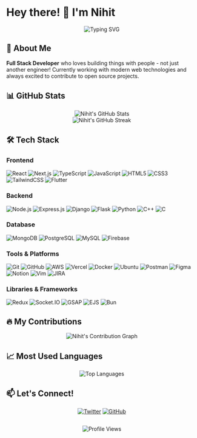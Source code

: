# Hey there! 👋 I'm Nihit

<div align="center">
  <img src="https://readme-typing-svg.herokuapp.com?font=Fira+Code&pause=1000&color=36BCF7&width=435&lines=Full+Stack+Developer;JavaScript+Enthusiast;Open+Source+Contributor;Always+Learning+New+Things" alt="Typing SVG" />
</div>

## 🚀 About Me

**Full Stack Developer** who loves building things with people - not just another engineer! Currently working with modern web technologies and always excited to contribute to open source projects.

## 📊 GitHub Stats

<div align="center">
  <img src="https://github-readme-stats.vercel.app/api?username=nee-hit476&show_icons=true&theme=radical" alt="Nihit's GitHub Stats" />
</div>

<div align="center">
  <img src="https://github-readme-streak-stats.herokuapp.com/?user=nee-hit476&theme=radical" alt="Nihit's GitHub Streak" />
</div>

## 🛠️ Tech Stack

### Frontend
![React](https://img.shields.io/badge/-React-61DAFB?style=flat-square&logo=react&logoColor=black)
![Next.js](https://img.shields.io/badge/-Next.js-000000?style=flat-square&logo=next.js&logoColor=white)
![TypeScript](https://img.shields.io/badge/-TypeScript-3178C6?style=flat-square&logo=typescript&logoColor=white)
![JavaScript](https://img.shields.io/badge/-JavaScript-F7DF1E?style=flat-square&logo=javascript&logoColor=black)
![HTML5](https://img.shields.io/badge/-HTML5-E34F26?style=flat-square&logo=html5&logoColor=white)
![CSS3](https://img.shields.io/badge/-CSS3-1572B6?style=flat-square&logo=css3&logoColor=white)
![TailwindCSS](https://img.shields.io/badge/-TailwindCSS-38B2AC?style=flat-square&logo=tailwind-css&logoColor=white)
![Flutter](https://img.shields.io/badge/-Flutter-02569B?style=flat-square&logo=flutter&logoColor=white)

### Backend
![Node.js](https://img.shields.io/badge/-Node.js-339933?style=flat-square&logo=node.js&logoColor=white)
![Express.js](https://img.shields.io/badge/-Express.js-000000?style=flat-square&logo=express&logoColor=white)
![Django](https://img.shields.io/badge/-Django-092E20?style=flat-square&logo=django&logoColor=white)
![Flask](https://img.shields.io/badge/-Flask-000000?style=flat-square&logo=flask&logoColor=white)
![Python](https://img.shields.io/badge/-Python-3776AB?style=flat-square&logo=python&logoColor=white)
![C++](https://img.shields.io/badge/-C++-00599C?style=flat-square&logo=c%2B%2B&logoColor=white)
![C](https://img.shields.io/badge/-C-A8B9CC?style=flat-square&logo=c&logoColor=black)

### Database
![MongoDB](https://img.shields.io/badge/-MongoDB-47A248?style=flat-square&logo=mongodb&logoColor=white)
![PostgreSQL](https://img.shields.io/badge/-PostgreSQL-336791?style=flat-square&logo=postgresql&logoColor=white)
![MySQL](https://img.shields.io/badge/-MySQL-4479A1?style=flat-square&logo=mysql&logoColor=white)
![Firebase](https://img.shields.io/badge/-Firebase-FFCA28?style=flat-square&logo=firebase&logoColor=black)

### Tools & Platforms
![Git](https://img.shields.io/badge/-Git-F05032?style=flat-square&logo=git&logoColor=white)
![GitHub](https://img.shields.io/badge/-GitHub-181717?style=flat-square&logo=github&logoColor=white)
![AWS](https://img.shields.io/badge/-AWS-232F3E?style=flat-square&logo=amazon-aws&logoColor=white)
![Vercel](https://img.shields.io/badge/-Vercel-000000?style=flat-square&logo=vercel&logoColor=white)
![Docker](https://img.shields.io/badge/-Docker-2496ED?style=flat-square&logo=docker&logoColor=white)
![Ubuntu](https://img.shields.io/badge/-Ubuntu-E95420?style=flat-square&logo=ubuntu&logoColor=white)
![Postman](https://img.shields.io/badge/-Postman-FF6C37?style=flat-square&logo=postman&logoColor=white)
![Figma](https://img.shields.io/badge/-Figma-F24E1E?style=flat-square&logo=figma&logoColor=white)
![Notion](https://img.shields.io/badge/-Notion-000000?style=flat-square&logo=notion&logoColor=white)
![Vim](https://img.shields.io/badge/-Vim-019733?style=flat-square&logo=vim&logoColor=white)
![JIRA](https://img.shields.io/badge/-JIRA-0052CC?style=flat-square&logo=jira&logoColor=white)

### Libraries & Frameworks
![Redux](https://img.shields.io/badge/-Redux-764ABC?style=flat-square&logo=redux&logoColor=white)
![Socket.IO](https://img.shields.io/badge/-Socket.IO-010101?style=flat-square&logo=socket.io&logoColor=white)
![GSAP](https://img.shields.io/badge/-GSAP-88CE02?style=flat-square&logo=greensock&logoColor=white)
![EJS](https://img.shields.io/badge/-EJS-90A93A?style=flat-square&logo=ejs&logoColor=white)
![Bun](https://img.shields.io/badge/-Bun-000000?style=flat-square&logo=bun&logoColor=white)

## 🔥 My Contributions

<div align="center">
  <img src="https://github-readme-activity-graph.vercel.app/graph?username=nee-hit476&theme=react-dark&hide_border=true" alt="Nihit's Contribution Graph" />
</div>


## 📈 Most Used Languages

<div align="center">
  <img src="https://github-readme-stats.vercel.app/api/top-langs/?username=nee-hit476&layout=compact&theme=radical&hide=html,css" alt="Top Languages" />
</div>


## 📫 Let's Connect!

<div align="center">
  
[![Twitter](https://img.shields.io/badge/-Twitter-1DA1F2?style=for-the-badge&logo=twitter&logoColor=white)](https://x.com/ins_Nihit)
[![GitHub](https://img.shields.io/badge/-GitHub-181717?style=for-the-badge&logo=github&logoColor=white)](https://github.com/nee-hit476)

</div>

##

<div align="center">
  <img src="https://komarev.com/ghpvc/?username=hkirat&color=brightgreen" alt="Profile Views" />
</div>
